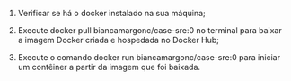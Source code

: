 1. Verificar se há o docker instalado na sua máquina;

2. Execute docker pull biancamargonc/case-sre:0 no terminal para baixar a imagem Docker criada e hospedada no Docker Hub;

3. Execute o comando docker run biancamargonc/case-sre:0 para iniciar um contêiner a partir da imagem que foi baixada.
